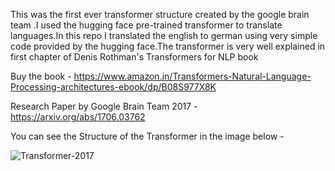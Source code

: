 This was the first ever transformer structure created by the google brain team .I used the hugging face  pre-trained transformer to translate languages.In this repo
I translated the english to german using very simple code provided by the hugging face.The transformer is very well explained in first chapter of Denis Rothman's
Transformers for NLP book


Buy the book - https://www.amazon.in/Transformers-Natural-Language-Processing-architectures-ebook/dp/B08S977X8K

Research Paper by Google Brain Team 2017 - https://arxiv.org/abs/1706.03762

You can see the Structure of the Transformer in the image below -


![Transformer-2017](https://user-images.githubusercontent.com/46683777/117097718-0a031b80-ad8a-11eb-92e4-3d40031450ba.png)

